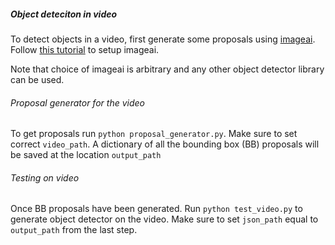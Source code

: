 ##### Object deteciton in video
To detect objects in a video, first generate some proposals using [imageai](https://github.com/OlafenwaMoses/ImageAI). Follow [this tutorial](https://towardsdatascience.com/object-detection-with-10-lines-of-code-d6cb4d86f606) to setup imageai.

Note that choice of imageai is arbitrary and any other object detector library can be used. 
###### Proposal generator for the video
To get proposals run `python proposal_generator.py`. Make sure to set correct `video_path`. A dictionary of all the bounding box (BB) proposals will be saved at the location `output_path`
###### Testing on video
Once BB proposals have been generated. Run `python test_video.py` to generate object detector on the video. Make sure to set `json_path` equal to `output_path` from the last step. 
